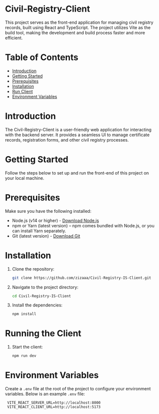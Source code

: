 # Civil-Registry-Client
This project serves as the front-end application for managing civil registry records, built using React and TypeScript. The project utilizes Vite as the build tool, making the development and build process faster and more efficient.

# Table of Contents
<ul>
  <li><a href="#introduction">Introduction</a></li>
  <li><a href="#gettingStarted">Getting Started</a></li>
  <li><a href="#prerequisites">Prerequisites</a></li>
  <li><a href="#installation">Installation</a></li>
  <li><a href="#runCLient">Run Client</a></li>
  <li><a href="#">Environment Variables</a></li>
</ul>

<h1 id="introduction">Introduction</h1>
The Civil-Registry-Client is a user-friendly web application for interacting with the backend server. It provides a seamless UI to manage certificate records, registration forms, and other civil registry processes.

<h1 id="gettingStarted">Getting Started</h1>
Follow the steps below to set up and run the front-end of this project on your local machine.

<h1 id="prerequisites">Prerequisites</h1>
Make sure you have the following installed:
<ul>
  <li>Node.js (v14 or higher) - <a href="https://nodejs.org/en">Download Node.js</a></li>
  <li>npm or Yarn (latest version) – npm comes bundled with Node.js, or you can install Yarn separately. </li>
  <li>Git (latest version) - <a href="https://git-scm.com/downloads">Download Git</a></li>
</ul>

<h1 id="installation">Installation</h1>

1. Clone the repository:
   ```bash
   git clone https://github.com/zizaaa/Civil-Registry-IS-Client.git
   ```
2. Navigate to the project directory:
   ```bash
   cd Civil-Registry-IS-Client
   ```
3. Install the dependencies:
   ```bash
   npm install
   ```

<h1 id="runCLient">Running the Client</h1>

1. Start the client:
   ```bash
   npm run dev
   ```
<h1 id="env">Environment Variables</h1>

Create a `.env` file at the root of the project to configure your environment variables. Below is an example `.env` file:
  ```env
   VITE_REACT_SERVER_URL=http://localhost:8000
   VITE_REACT_CLIENT_URL=http://localhost:5173
  ```
